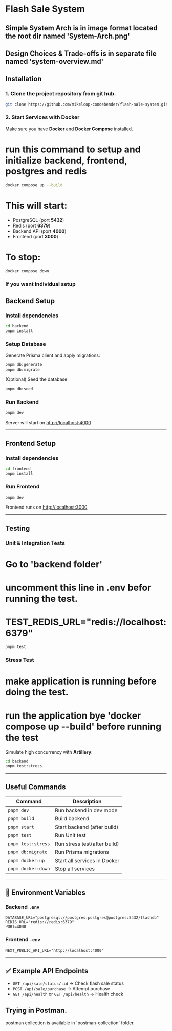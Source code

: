 # Flash Sale System

## Simple System Arch is in image format located the root dir named 'System-Arch.png'

## Design Choices & Trade-offs is in separate file named 'system-overview.md'

## Installation

### 1. Clone the project repository from git hub.

```bash
git clone https://github.com/mikelcop-condebender/flash-sale-system.git

```

### 2. Start Services with Docker

Make sure you have **Docker** and **Docker Compose** installed.

# run this command to setup and initialize backend, frontend, postgres and redis

```bash
docker compose up --build
```

# This will start:

- PostgreSQL (port **5432**)
- Redis (port **6379**)
- Backend API (port **4000**)
- Frontend (port **3000**)

# To stop:

```bash
docker compose down
```

### If you want individual setup

## Backend Setup

### Install dependencies

```bash
cd backend
pnpm install
```

### Setup Database

Generate Prisma client and apply migrations:

```bash
pnpm db:generate
pnpm db:migrate
```

(Optional) Seed the database:

```bash
pnpm db:seed
```

### Run Backend

```bash
pnpm dev
```

Server will start on [http://localhost:4000](http://localhost:4000)

---

## Frontend Setup

### Install dependencies

```bash
cd frontend
pnpm install
```

### Run Frontend

```bash
pnpm dev
```

Frontend runs on [http://localhost:3000](http://localhost:3000)

---

## Testing

### Unit & Integration Tests

# Go to 'backend folder'

# uncomment this line in .env befor running the test.

# TEST_REDIS_URL="redis://localhost:6379"

```bash
pnpm test
```

### Stress Test

# make application is running before doing the test.

# run the application bye 'docker compose up --build' before running the test

Simulate high concurrency with **Artillery**:

```bash
cd backend
pnpm test:stress
```

---

## Useful Commands

| Command            | Description                  |
| ------------------ | ---------------------------- |
| `pnpm dev`         | Run backend in dev mode      |
| `pnpm build`       | Build backend                |
| `pnpm start`       | Start backend (after build)  |
| `pnpm test`        | Run Unit test                |
| `pnpm test:stress` | Run stress test(after build) |
| `pnpm db:migrate`  | Run Prisma migrations        |
| `pnpm docker:up`   | Start all services in Docker |
| `pnpm docker:down` | Stop all services            |

---

## 📌 Environment Variables

### Backend `.env`

```env
DATABASE_URL="postgresql://postgres:postgres@postgres:5432/flashdb"
REDIS_URL="redis://redis:6379"
PORT=4000
```

### Frontend `.env`

```env
NEXT_PUBLIC_API_URL="http://localhost:4000"
```

---

## ✅ Example API Endpoints

- `GET /api/sale/status/:id` → Check flash sale status
- `POST /api/sale/purchase` → Attempt purchase
- `GET /api/health` or `GET /api/health` → Health check

## Trying in Postman.

postman collection is available in 'postman-collection' folder.
